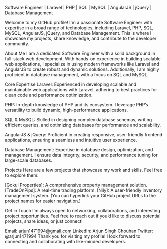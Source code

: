 Software Engineer | Laravel | PHP | SQL | MySQL | AngularJS | jQuery | Database Management

Welcome to my GitHub profile!
I'm a passionate Software Engineer with expertise in a broad range of technologies, including Laravel, PHP, SQL, MySQL, AngularJS, jQuery, and Database Management. This is where I showcase my projects, share knowledge, and contribute to the developer community.

About Me
I am a dedicated Software Engineer with a solid background in full-stack web development. With hands-on experience in building scalable web applications, I specialize in using modern frameworks like Laravel and AngularJS to create robust and dynamic solutions. Additionally, I am highly proficient in database management, with a focus on SQL and MySQL.

Core Expertise
Laravel: Experienced in developing scalable and maintainable web applications with Laravel, adhering to best practices for clean code and performance optimization.

PHP: In-depth knowledge of PHP and its ecosystem. I leverage PHP’s versatility to build dynamic, high-performance applications.

SQL & MySQL: Skilled in designing complex database schemas, writing efficient queries, and optimizing databases for performance and scalability.

AngularJS & jQuery: Proficient in creating responsive, user-friendly frontend applications, ensuring a seamless and intuitive user experience.

Database Management: Expertise in database design, optimization, and management. I ensure data integrity, security, and performance tuning for large-scale databases.

Projects
Here are a few projects that showcase my work and skills. Feel free to explore them:

[Gokul Properties]: A comprehensive property management solution.
[TradeOnPips]: A real-time trading platform.
[Nily]: A user-friendly inventory management system.
(You can hyperlink your GitHub project URLs to the project names for easier navigation.)

Get in Touch
I’m always open to networking, collaborations, and interesting project opportunities. Feel free to reach out if you’d like to discuss potential projects, share ideas, or just connect!

Email: arjun1471994@gmail.com
LinkedIn: Arjun Singh Chouhan
Twitter: @arjun1471994
Thank you for visiting my profile! I look forward to connecting and collaborating with like-minded developers.

